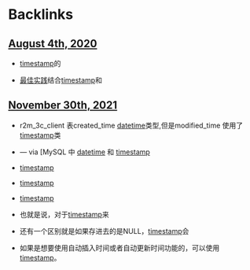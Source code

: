 
# Backlinks
## [August 4th, 2020](<August 4th, 2020.md>)
- [timestamp](<timestamp.md>)的

- [最佳实践](<最佳实践.md>)结合[timestamp](<timestamp.md>)和

## [November 30th, 2021](<November 30th, 2021.md>)
- r2m_3c_client 表created_time [datetime](<datetime.md>)类型,但是modified_time 使用了[timestamp](<timestamp.md>)类

- — via [MySQL 中 [datetime](<datetime.md>) 和 [timestamp](<timestamp.md>)

- [timestamp](<timestamp.md>)

- [timestamp](<timestamp.md>)

- [timestamp](<timestamp.md>)

- 也就是说，对于[timestamp](<timestamp.md>)来

- 还有一个区别就是如果存进去的是NULL，[timestamp](<timestamp.md>)会

- 如果是想要使用自动插入时间或者自动更新时间功能的，可以使用[timestamp](<timestamp.md>)。

